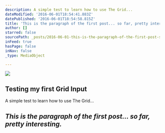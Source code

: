 ```yaml
---
description: A simple test to learn how to use The Grid...
dateModified: '2016-06-01T18:54:41.883Z'
datePublished: '2016-06-01T18:54:58.815Z'
title: 'This is the paragraph of the first post... so far, pretty interesting.'
author: []
starred: false
sourcePath: _posts/2016-06-01-this-is-the-paragraph-of-the-first-post-so-far-pretty-in.md
inFeed: true
hasPage: false
inNav: false
_type: MediaObject

---
```

<article style=""><img src="https://the-grid-user-content.s3-us-west-2.amazonaws.com/bd98b075-23cc-4e0e-8ec5-b751115e0d2a.png" /><h1>Testing my first Grid Input</h1><p>A simple test to learn how to use The Grid...</p></article>

## _This is the paragraph of the first post... so far, pretty interesting._